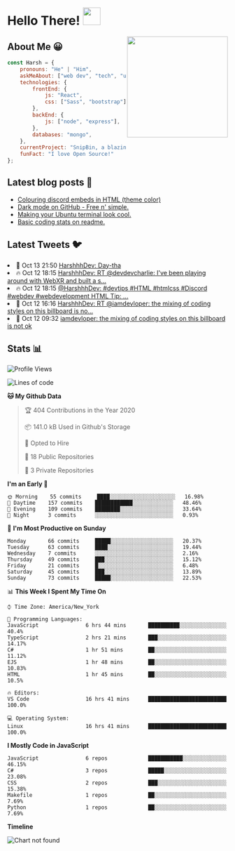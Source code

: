 # Hello There! <img src="https://media.giphy.com/media/hvRJCLFzcasrR4ia7z/giphy.gif" width="40px"></a>

<img align='right' src="https://media.giphy.com/media/M9gbBd9nbDrOTu1Mqx/giphy.gif" width="230">


## About Me :grinning:

```javascript
const Harsh = {
    pronouns: "He" | "Him",
    askMeAbout: ["web dev", "tech", "unity"],
    technologies: {
        frontEnd: {
            js: "React",
            css: ["Sass", "bootstrap"]
        },
        backEnd: {
            js: ["node", "express"],
        },
        databases: "mongo",
    },
    currentProject: "SnipBin, a blazing fast, open source and elegant alternative to PasteBin.",
    funFact: "I love Open Source!"
};
```


## Latest blog posts :book:
<!-- BLOG-POST-LIST:START -->
- [Colouring discord embeds in HTML (theme color)](https://dev.to/harshhhdev/colouring-discord-embeds-in-html-theme-color-2kio)
- [Dark mode on GitHub - Free n' simple.](https://dev.to/harshhhdev/dark-mode-on-github-free-n-simple-562j)
- [Making your Ubuntu terminal look cool.](https://dev.to/harshhhdev/making-your-linux-terminal-look-cool-535n)
- [Basic coding stats on readme.](https://dev.to/harshhhdev/basic-coding-stats-on-readme-246c)
<!-- BLOG-POST-LIST:END -->

## Latest Tweets :bird:

<!-- LATEST-TWEETS:START -->
<li>🚀 Oct 13 21:50 <a href='https://twitter.com/HarshhhDev/status/1316134118300753921'>HarshhhDev: Day-tha</a></li>
<li>🔥 Oct 12 18:15 <a href='https://twitter.com/HarshhhDev/status/1315717810358759424'>HarshhhDev: RT @devdevcharlie: I've been playing around with WebXR and built a s...</a></li>
<li>🔥 Oct 12 18:15 <a href='https://twitter.com/HarshhhDev/status/1315717641940676610'>@HarshhhDev: #devtips #HTML #htmlcss #Discord #webdev #webdevelopment HTML Tip: ...</a></li>
<li>💫 Oct 12 16:16 <a href='https://twitter.com/HarshhhDev/status/1315687874105421825'>HarshhhDev: RT @iamdevloper: the mixing of coding styles on this billboard is no...</a></li>
<li>💯 Oct 12 09:32 <a href='https://twitter.com/iamdevloper/status/1315586046709633025'>iamdevloper: the mixing of coding styles on this billboard is not ok</a></li>

<!-- LATEST-TWEETS:END -->


## Stats :bar_chart:

<!--START_SECTION:waka-->
![Profile Views](http://img.shields.io/badge/Profile%20Views-10-blue)

![Lines of code](https://img.shields.io/badge/From%20Hello%20World%20I%27ve%20Written-3.3%20million%20lines%20of%20code-blue)

**🐱 My Github Data** 

> 🏆 404 Contributions in the Year 2020
 > 
> 📦 141.0 kB Used in Github's Storage 
 > 
> 💼 Opted to Hire
 > 
> 📜 18 Public Repositories
 > 
> 🔑 3 Private Repositories 

**I'm an Early 🐤** 

```text
🌞 Morning    55 commits     ████░░░░░░░░░░░░░░░░░░░░░   16.98% 
🌆 Daytime    157 commits    ████████████░░░░░░░░░░░░░   48.46% 
🌃 Evening    109 commits    ████████░░░░░░░░░░░░░░░░░   33.64% 
🌙 Night      3 commits      ░░░░░░░░░░░░░░░░░░░░░░░░░   0.93%

```
📅 **I'm Most Productive on Sunday** 

```text
Monday       66 commits     █████░░░░░░░░░░░░░░░░░░░░   20.37% 
Tuesday      63 commits     ████░░░░░░░░░░░░░░░░░░░░░   19.44% 
Wednesday    7 commits      ░░░░░░░░░░░░░░░░░░░░░░░░░   2.16% 
Thursday     49 commits     ███░░░░░░░░░░░░░░░░░░░░░░   15.12% 
Friday       21 commits     █░░░░░░░░░░░░░░░░░░░░░░░░   6.48% 
Saturday     45 commits     ███░░░░░░░░░░░░░░░░░░░░░░   13.89% 
Sunday       73 commits     █████░░░░░░░░░░░░░░░░░░░░   22.53%

```


📊 **This Week I Spent My Time On** 

```text
⌚︎ Time Zone: America/New_York

💬 Programming Languages: 
JavaScript               6 hrs 44 mins       ██████████░░░░░░░░░░░░░░░   40.4% 
TypeScript               2 hrs 21 mins       ███░░░░░░░░░░░░░░░░░░░░░░   14.17% 
C#                       1 hr 51 mins        ██░░░░░░░░░░░░░░░░░░░░░░░   11.12% 
EJS                      1 hr 48 mins        ██░░░░░░░░░░░░░░░░░░░░░░░   10.83% 
HTML                     1 hr 45 mins        ██░░░░░░░░░░░░░░░░░░░░░░░   10.5%

🔥 Editors: 
VS Code                  16 hrs 41 mins      █████████████████████████   100.0%

💻 Operating System: 
Linux                    16 hrs 41 mins      █████████████████████████   100.0%

```

**I Mostly Code in JavaScript** 

```text
JavaScript               6 repos             ███████████░░░░░░░░░░░░░░   46.15% 
C#                       3 repos             █████░░░░░░░░░░░░░░░░░░░░   23.08% 
CSS                      2 repos             ███░░░░░░░░░░░░░░░░░░░░░░   15.38% 
Makefile                 1 repos             ██░░░░░░░░░░░░░░░░░░░░░░░   7.69% 
Python                   1 repos             ██░░░░░░░░░░░░░░░░░░░░░░░   7.69%

```


**Timeline**

![Chart not found](https://github.com/harshhh-dev/harshhh-dev/blob/master/charts/bar_graph.png) 


<!--END_SECTION:waka-->
